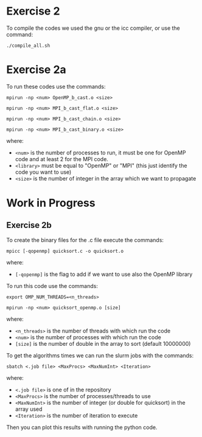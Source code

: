 # Exercise 2

To compile the codes we used the gnu or the icc compiler, or use the command:

```./compile_all.sh```

# Exercise 2a
To run these codes use the commands:

```mpirun -np <num> OpenMP_b_cast.o <size>```

```mpirun -np <num> MPI_b_cast_flat.o <size>```

```mpirun -np <num> MPI_b_cast_chain.o <size>```

```mpirun -np <num> MPI_b_cast_binary.o <size>```

where:
  - `<num>` is the number of processes to run, it must be one for OpenMP code and at least 2 for the MPI code.
  - `<library>` must be equal to "OpenMP" or "MPI" (this just identify the code you want to use)
  - `<size>` is the number of integer in the array which we want to propagate

# Work in Progress
## Exercise 2b
To create the binary files for the .c file execute the commands:

```mpicc [-qopenmp] quicksort.c -o quicksort.o```

where:
  - `[-qopenmp]` is the flag to add if we want to use also the OpenMP library 

To run this code use the commands:

```export OMP_NUM_THREADS=<n_threads>```

```mpirun -np <num> quicksort_openmp.o [size]```

where:
  - `<n_threads>` is the number of threads with which run the code
  - `<num>` is the number of processes with which run the code
  - `[size]` is the number of double in the array to sort (default 10000000)

To get the algorithms times we can run the slurm jobs with the commands:

```sbatch <.job file> <MaxProcs> <MaxNumInt> <Iteration>```

where:
  - `<.job file>` is one of in the repository
  - `<MaxProcs>` is the number of processes/threads to use
  - `<MaxNumInt>` is the number of integer (or double for quicksort) in the array used
  - `<Iteration>` is the number of iteration to execute

Then you can plot this results with running the python code.

